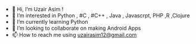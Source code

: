 - 👋 Hi, I’m Uzair Asim !
- 👀 I’m interested in Python , #C , #C++ , Java , Javascrpt, PHP ,R ,Clojure
- 🌱 I’m currently learning Python
- 💞️ I’m looking to collaborate on making Android Apps
- 📫 How to reach me using uzairasim12@gmail.com

<!---
UjiBhai/UjiBhai is a ✨ special ✨ repository because its `README.md` (this file) appears on your GitHub profile.
You can click the Preview link to take a look at your changes.
--->
